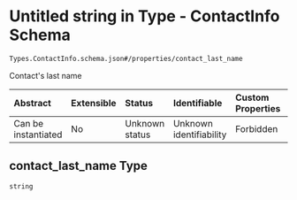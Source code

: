 # Untitled string in Type - ContactInfo Schema

```txt
Types.ContactInfo.schema.json#/properties/contact_last_name
```

Contact's last name

| Abstract            | Extensible | Status         | Identifiable            | Custom Properties | Additional Properties | Access Restrictions | Defined In                                                                              |
| :------------------ | :--------- | :------------- | :---------------------- | :---------------- | :-------------------- | :------------------ | :-------------------------------------------------------------------------------------- |
| Can be instantiated | No         | Unknown status | Unknown identifiability | Forbidden         | Allowed               | none                | [ContactInfo.schema.json*](../out/types/ContactInfo.schema.json "open original schema") |

## contact_last_name Type

`string`
